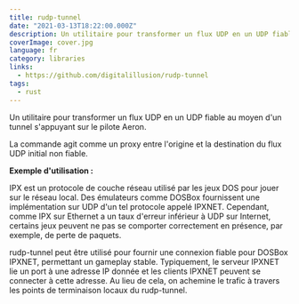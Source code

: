 ```yaml
---
title: rudp-tunnel
date: "2021-03-13T18:22:00.000Z"
description: Un utilitaire pour transformer un flux UDP en un UDP fiable au moyen d'un tunnel s'appuyant sur le pilote Aeron.
coverImage: cover.jpg
language: fr
category: libraries
links:
  - https://github.com/digitalillusion/rudp-tunnel
tags:
  - rust
---
```


Un utilitaire pour transformer un flux UDP en un UDP fiable au moyen d'un tunnel s'appuyant sur le pilote Aeron.

La commande agit comme un proxy entre l'origine et la destination du flux UDP initial non fiable.

**Exemple d'utilisation :**

IPX est un protocole de couche réseau utilisé par les jeux DOS pour jouer sur le réseau local. Des émulateurs comme DOSBox fournissent une implémentation sur UDP d'un tel protocole appelé IPXNET. Cependant, comme IPX sur Ethernet a un taux d'erreur inférieur à UDP sur Internet, certains jeux peuvent ne pas se comporter correctement en présence, par exemple, de perte de paquets.

rudp-tunnel peut être utilisé pour fournir une connexion fiable pour DOSBox IPXNET, permettant un gameplay stable. Typiquement, le serveur IPXNET lie un port à une adresse IP donnée et les clients IPXNET peuvent se connecter à cette adresse. Au lieu de cela, on achemine le trafic à travers les points de terminaison locaux du rudp-tunnel.
